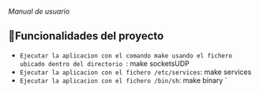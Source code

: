 <em> Manual de usuario </em>

## :hammer:Funcionalidades del proyecto

- `Ejecutar la aplicacion con el comando make usando el fichero ubicado dentro del directorio `: make socketsUDP 
- `Ejecutar la aplicacion con el fichero /etc/services`: make services 
- `Ejecutar la aplicacion con el fichero /bin/sh`: make binary `








